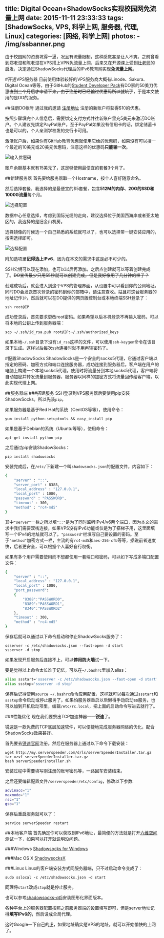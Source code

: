 title: Digital Ocean+ShadowSocks实现校园网免流量上网
date: 2015-11-11 23:33:33
tags: [ShadowSocks, VPS, 科学上网, 服务器, 代理, Linux]
categories: [网络, 科学上网]
photos:
	- /img/ssbanner.png
---
由于校园网的资费坑得一逼，况且有流量限制，这种感觉甚是让人不爽。之前曾看到郑老湿和陈老湿在VPS搭上VPN免流量上网，后来又在开源课上受到[杜老师](http://www.pufengdu.org/)的启发，决定通过ShadowSocks代理后的IPv6教育网实现**免流量上网**。

#开通VPS服务器
目前使用体验较好的VPS服务商大概有Linode、Sakura、Digital Ocean等等，由于GitHub的[Student Developer Pack](https://education.github.com/pack)有DO家的50美刀优惠~~直到三个月后才申请下来，由于注册时已经输过优惠码所以就坑了~~，于是本文使用的是DO的服务。

##注册DO帐号
通过我的邀请 [注册地址](https://www.digitalocean.com/?refcode=bbb0bdba1c4e) 注册的新账户将获得$10的优惠。

按照步骤填完个人信息后，需要绑定支付方式并往新账户里充5美元来激活DO账户。个人建议先绑定PayPal账户，至于PayPal如果没有信用卡的话，绑定储蓄卡也是可以的，个人亲测学校发的交行卡可用。

激活账户后，如果你有GitHub教育优惠就使用它给的优惠码，如果没有可以搜一个最近的10美元或20美元优惠码，注意这样的优惠码**只能输一次**。

![输入优惠码](/img/sspromo.png)

账户余额基本就有15美元了，这足够使用最便宜的套餐3个月了。

##新建服务器
首先要给服务器取一个Hostname，按个人喜好随意命名。

然后选择套餐，我选择的是最便宜的$5套餐，包含**512M的内存、20G的SSD和1000G流量**每个月。

![选择配置](/img/ssch1.png)

数据中心任意选择，考虑到国际光缆的走向，建议选择位于美国西海岸或者亚太地区的，我选择的是旧金山机房。

选择镜像的时候选一个自己熟悉的系统就可以了，也可以选择带一键安装应用的，按需选择即可。

![选择配置](/img/ssch2.png)

附加选项里**记得选上IPv6**，因为在本文的需求中这是必不可少的。

SSH公钥可以现在添加，也可以以后再添加。之后点创建就可以等着创建完成了。~~DO宣传最少只用55秒就可以创建完成，但是我好像用了几分钟的样子？~~

创建成功后，就会进入到这个VPS的管理界面，从设置中可以看到你的公网地址。同时DO会发送首次登录的密码到你的邮箱中，请注意查收。姑且将这台服务器的地址记作`IP`，然后就可以在DO提供的网页版控制台或本地终端SSH登录了：

	ssh root@IP

成功登录后，首先要求更改root密码。如果希望以后本机登录不再输入密码，可以将本地的公钥上传到服务器端：

	scp ~/.ssh/id_rsa.pub root@IP:~/.ssh/authorized_keys

如果本地`~/.ssh`目录下没有`id_rsa`这样的文件，可以使用`ssh-keygen`命令在该目录下生成。这样以后每次ssh连接时就不用再输密码了。

#配置ShadowSocks
ShadowSocks是一个安全的socks5代理，它通过客户端以指定的密码、加密方式和端口连接服务器，成功连接到服务器后，客户端在用户的电脑上构建一个本地socks5代理。使用时将流量分到本地socks5代理，客户端将自动加密并转发流量到服务器，服务器以同样的加密方式将流量回传给客户端，以此实现代理上网。

##服务器端
###搭建服务
SSH登录到VPS服务器后要使用pip安装ShadowSocks，所以先装`pip`。

如果服务器是基于Red Hat的系统（CentOS等等），使用命令：

	yum install python-setuptools && easy_install pip
	
如果是基于Debian的系统（Ubuntu等等），使用命令：

	apt-get install python-pip

之后通过pip安装ShadowSocks：
	
	pip install shadowsocks

安装完成后，在`/etc/`下新建一个叫`shadowsocks.json`的配置文件，内容如下：

```bash
{
	"server" : "::",
	"server_port" : 8388,
	"local_address" : "127.0.0.1",
	"local_port" : 1080,
	"password" : "PASSWORD",
	"timeout" : 300,
	"method" : "rc4-md5"
}
```
其中`"server"`一栏之所以填`"::"`是为了同时监听IPv4/v6两个端口，因为本文的需求中我们需要双栈连接，如果VPS没有IPv6功能或仅是为了搭梯子用，这里面填写一个IPv4的地址就可以了。`"password"`栏填写自己要设置的密码。至于`"method"`加密方式一栏，主流的有`rc4-md5`和`aes-256-cfb`等等，据说前者速度快，后者更安全，可以根据个人喜好自行权衡。

如果有多个用户需要使用而不想都使用一套端口和密码，可以如下写成多端口配置文件：

```bash
{
	"server" : "::",
	"local_address" : "127.0.0.1",
	"local_port" : 1080,
	"port_password":
	{
		"8388":"PASSWORD0",
		"8389":"PASSWORD1",
		"8340":"PASSWORD2"
    },
   	"timeout" : 300,
	"method" : "rc4-md5"
}
```

保存后就可以通过以下命令启动和停止ShadowSocks服务了：

	ssserver -c /etc/shadowsocks.json --fast-open -d start
	ssserver -d stop
	
如果发现开启服务后连接不上，可以**停用防火墙**试一下。
	
要是觉得以上命令太长难于记忆，可以在`~/.bashrc`里加入alias：

```bash
alias ssstart='ssserver -c /etc/shadowsocks.json --fast-open -d start'
alias ssstop='ssserver -d stop'
```

保存后记得使用`source ~/.bashrc`命令应用配置，这样就可以每次通过`ssstart`和`ssstop`命令启动或停止服务了。如果怕服务器重启以后懒得手动启动ss服务，也可以加到开机启动项里，编辑`/etc/rc.local`，把上面的启动命令写进去就行了。

###性能优化
现在我们要祭出TCP加速神器——**锐速**了。

锐速是一款免费的TCP底层加速软件，可以便捷地完成服务器网络的优化，配合ShadowSocks效果甚好。

首先要去[锐速官网](http://www.serverspeeder.com/)注册。然后在服务器上通过以下命令下载安装：

	wget http://my.serverspeeder.com/d/ls/serverSpeederInstaller.tar.gz
	tar xzvf serverSpeederInstaller.tar.gz
	bash serverSpeederInstaller.sh
	
安装过程中需要填写刚注册的账号密码等，一路回车安装结束。

之后还要编辑配置文件`/serverspeeder/etc/config`，修改以下参数:

```bash
advinacc="1"
maxmode="1"
rsc="1"
gso="1"
```

保存后重启服务就可以了：

	service serverSpeeder restart

##本地客户端
首先确定你可以获取到IPv6地址，最简便的方法就是打开[六维空间](http://bt.neu.edu.cn/)测试一下，如果可以打开就说明没问题。

###Windows
[Shadowsocks for Windows](https://github.com/shadowsocks/shadowsocks-windows/releases)

###Mac OS X
[ShadowsocksX](https://github.com/shadowsocks/shadowsocks-iOS/releases)

###Linux
Linux的客户端安装方式同服务器端，只不过启动命令变成了：

	sudo sslocal -c /etc/shadowsocks.json -d start

同理将`start`改成`stop`就是停止服务。

也可以参考[shadowsocks-qt5](https://github.com/shadowsocks/shadowsocks-qt5/wiki/%E5%AE%89%E8%A3%85%E6%8C%87%E5%8D%97)安装图形化界面版本。

各种平台上的服务器配置按照之前服务器端的设置填写即可，但是server地址记得**填写IPv6的**，然后设成全局代理。

这时Google一下自己的[IP](https://www.google.com/#newwindow=1&safe=active&q=ip)，如果地址确实是VPS的地址，就可以开始愉快的上网了。
